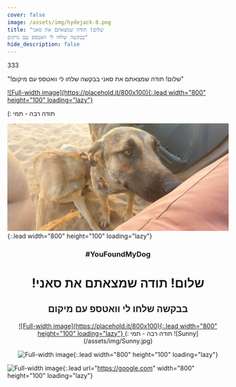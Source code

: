 ```yaml
---
cover: false
image: /assets/img/hydejack-8.png
title: "שלום! תודה שמצאתם את סאני
בבקשה שלחו לי וואטספ עם מיקום"
hide_description: false
---
```


333
  
"!שלום! תודה שמצאתם את סאני
בבקשה שלחו לי וואטספ עם מיקום"



<a href="https://wa.me/972547932000?text=%D7%94%D7%99%D7%99%20%D7%AA%D7%9E%D7%99!%20%D7%9E%D7%A6%D7%90%D7%A0%D7%95%20%D7%A4%D7%94%20%D7%90%D7%AA%20%D7%A1%D7%90%D7%A0%D7%99%F0%9F%90%B6%0A%D7%9B%D7%91%D7%A8%20%D7%A9%D7%95%D7%9C%D7%97%D7%99%D7%9D%20%D7%9C%D7%9A%20%D7%9E%D7%99%D7%A7%D7%95%D7%9D%20%3A)" rel="צרו איתי קשר">
![Full-width image](https://placehold.it/800x100){:.lead width="800" height="100" loading="lazy"}
</a>


 (: תודה רבה - תמי




![Full-width image](/assets/img/Sunny.jpg){:.lead width="800" height="100" loading="lazy"}



   <div align="center">
 
</div>

<div align="center">
  
### #YouFoundMyDog
# !שלום! תודה שמצאתם את <bold>סאני</bold>
## בבקשה שלחו לי וואטספ עם מיקום
<a href="https://wa.me/972547932000?text=%D7%94%D7%99%D7%99%20%D7%AA%D7%9E%D7%99!%20%D7%9E%D7%A6%D7%90%D7%A0%D7%95%20%D7%A4%D7%94%20%D7%90%D7%AA%20%D7%A1%D7%90%D7%A0%D7%99%F0%9F%90%B6%0A%D7%9B%D7%91%D7%A8%20%D7%A9%D7%95%D7%9C%D7%97%D7%99%D7%9D%20%D7%9C%D7%9A%20%D7%9E%D7%99%D7%A7%D7%95%D7%9D%20%3A)" rel="צרו איתי קשר">
![Full-width image](https://placehold.it/800x100){:.lead width="800" height="100" loading="lazy"}
</a>
 (: תודה רבה - תמי
![Sunny](/assets/img/Sunny.jpg)

![Full-width image](https://placehold.it/800x100){:.lead width="800" height="100" loading="lazy"}

    

</div>

![Full-width image](https://placehold.it/800x100){:.lead url="https://google.com" width="800" height="100" loading="lazy"}

